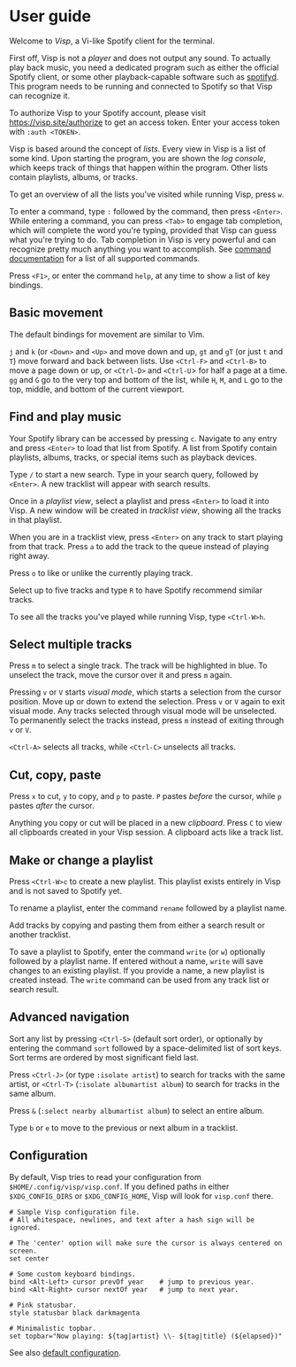 # User guide

Welcome to _Visp_, a Vi-like Spotify client for the terminal.

First off, Visp is not a _player_ and does not output any sound. To actually play back
music, you need a dedicated program such as either the official Spotify client, or some
other playback-capable software such as [spotifyd](https://github.com/Spotifyd/spotifyd).
This program needs to be running and connected to Spotify so that Visp can recognize it.

To authorize Visp to your Spotify account, please visit https://visp.site/authorize
to get an access token. Enter your access token with `:auth <TOKEN>`.

Visp is based around the concept of _lists_. Every view in Visp is a list of some kind.
Upon starting the program, you are shown the _log console_, which keeps track of things
that happen within the program. Other lists contain playlists, albums, or tracks.

To get an overview of all the lists you've visited while running Visp, press `w`.

To enter a command, type `:` followed by the command, then press `<Enter>`. While entering
a command, you can press `<Tab>` to engage tab completion, which will complete the word
you're typing, provided that Visp can guess what you're trying to do. Tab completion in
Visp is very powerful and can recognize pretty much anything you want to accomplish.
See [command documentation](commands.md) for a list of all supported commands.

Press `<F1>`, or enter the command `help`, at any time to show a list of key bindings.


## Basic movement

The default bindings for movement are similar to Vim.

`j` and `k` (or `<Down>` and `<Up>` and move down and up,
`gt` and `gT` (or just `t` and `T`) move forward and back between lists.
Use `<Ctrl-F>` and `<Ctrl-B>` to move a page down or up,
or `<Ctrl-D>` and `<Ctrl-U`> for half a page at a time.
`gg` and `G` go to the very top and bottom of the list,
while `H`, `M`, and `L` go to the top, middle, and bottom of the current viewport.


## Find and play music

Your Spotify library can be accessed by pressing `c`.
Navigate to any entry and press `<Enter>` to load that list from Spotify.
A list from Spotify contain playlists, albums, tracks, or special items
such as playback devices.

Type `/` to start a new search. Type in your search query, followed by `<Enter>`.
A new tracklist will appear with search results.

Once in a _playlist view_, select a playlist and press `<Enter>` to load it into Visp.
A new window will be created in _tracklist view_, showing all the tracks in that playlist.

When you are in a tracklist view, press `<Enter>` on any track to start playing
from that track. Press `a` to add the track to the queue instead of playing right away.

Press `o` to like or unlike the currently playing track.

Select up to five tracks and type `R` to have Spotify recommend similar tracks.

To see all the tracks you've played while running Visp, type `<Ctrl-W>h`.


## Select multiple tracks

Press `m` to select a single track. The track will be highlighted in blue. To unselect the track,
move the cursor over it and press `m` again.

Pressing `v` or `V` starts _visual mode_, which starts a selection from the cursor position.
Move up or down to extend the selection. Press `v` or `V` again to exit visual mode. Any tracks
selected through visual mode will be unselected. To permanently select the tracks instead, press
`m` instead of exiting through `v` or `V`.

`<Ctrl-A>` selects all tracks, while `<Ctrl-C>` unselects all tracks.


## Cut, copy, paste

Press `x` to cut, `y` to copy, and `p` to paste. `P` pastes
_before_ the cursor, while `p` pastes _after_ the cursor.

Anything you copy or cut will be placed in a new _clipboard_. Press `C` to view all clipboards
created in your Visp session. A clipboard acts like a track list.


## Make or change a playlist

Press `<Ctrl-W>c` to create a new playlist.
This playlist exists entirely in Visp and is not saved to Spotify yet.

To rename a playlist, enter the command `rename` followed by a playlist name.

Add tracks by copying and pasting them from either a search result or another tracklist.

To save a playlist to Spotify, enter the command `write` (or `w`) optionally followed by a playlist name.
If entered without a name, `write` will save changes to an existing playlist. If you provide a name,
a new playlist is created instead. The `write` command can be used from any track list or search result.


## Advanced navigation

Sort any list by pressing `<Ctrl-S>` (default sort order), or optionally by entering the command `sort`
followed by a space-delimited list of sort keys.
Sort terms are ordered by most significant field last.

Press `<Ctrl-J>` (or type `:isolate artist`) to search for tracks with the same artist, 
or `<Ctrl-T>` (`:isolate albumartist album`) to search for tracks in the same album.

Press `&` (`:select nearby albumartist album`) to select an entire album.

Type `b` or `e` to move to the previous or next album in a tracklist.


## Configuration

By default, Visp tries to read your configuration from
`$HOME/.config/visp/visp.conf`.
If you defined paths in either `$XDG_CONFIG_DIRS` or `$XDG_CONFIG_HOME`, Visp will look for `visp.conf` there.

```
# Sample Visp configuration file.
# All whitespace, newlines, and text after a hash sign will be ignored.

# The 'center' option will make sure the cursor is always centered on screen.
set center

# Some custom keyboard bindings.
bind <Alt-Left> cursor prevOf year    # jump to previous year.
bind <Alt-Right> cursor nextOf year   # jump to next year.

# Pink statusbar.
style statusbar black darkmagenta

# Minimalistic topbar.
set topbar="Now playing: ${tag|artist} \\- ${tag|title} (${elapsed})"
```

See also [default configuration](../options/options.go).
